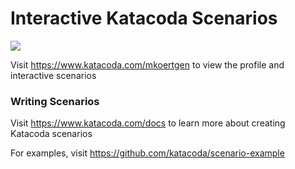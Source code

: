 # Interactive Katacoda Scenarios

[![](http://shields.katacoda.com/katacoda/mkoertgen/count.svg)](https://www.katacoda.com/mkoertgen "Get your profile on Katacoda.com")

Visit https://www.katacoda.com/mkoertgen to view the profile and interactive scenarios

### Writing Scenarios
Visit https://www.katacoda.com/docs to learn more about creating Katacoda scenarios

For examples, visit https://github.com/katacoda/scenario-example
